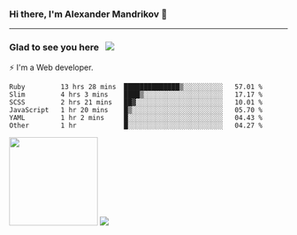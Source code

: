 ### Hi there, I'm Alexander Mandrikov 👋

- - -

### Glad to see you here &nbsp; ![](https://komarev.com/ghpvc/?username=nunsez&color=blue&label=visitors)

⚡ I'm a Web developer.

<!--✨ My GitHub <a href="https://nunsez.github.io/" target="_blank">resume link</a>-->

<!--
**nunsez/nunsez** is a ✨ _special_ ✨ repository because its `README.md` (this file) appears on your GitHub profile.

Here are some ideas to get you started:

- 🔭 I’m currently working on ...
- 🌱 I’m currently learning ...
- 👯 I’m looking to collaborate on ...
- 🤔 I’m looking for help with ...
- 💬 Ask me about ...
- 📫 How to reach me: ...
- 😄 Pronouns: ...
- ⚡ Fun fact: ...
-->


<!--START_SECTION:waka-->

```text
Ruby         13 hrs 28 mins  ██████████████▒░░░░░░░░░░   57.01 %
Slim         4 hrs 3 mins    ████▒░░░░░░░░░░░░░░░░░░░░   17.17 %
SCSS         2 hrs 21 mins   ██▓░░░░░░░░░░░░░░░░░░░░░░   10.01 %
JavaScript   1 hr 20 mins    █▒░░░░░░░░░░░░░░░░░░░░░░░   05.70 %
YAML         1 hr 2 mins     █░░░░░░░░░░░░░░░░░░░░░░░░   04.43 %
Other        1 hr            █░░░░░░░░░░░░░░░░░░░░░░░░   04.27 %
```

<!--END_SECTION:waka-->

<span>
<img height="160em" src="https://github-readme-stats.vercel.app/api?username=nunsez&show_icons=true&count_private=true&hide_border=true&hide=issues" />
<img src="https://github-readme-stats.vercel.app/api/top-langs/?username=nunsez&layout=compact&hide_border=true" />
</span>

<!--
[![willianrod's wakatime stats](https://github-readme-stats.vercel.app/api/wakatime?username=nunsez&hide_border=true)](https://github.com/anuraghazra/github-readme-stats)
-->
